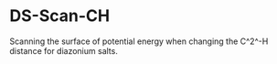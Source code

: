 # DS-Scan-CH
Scanning the surface of potential energy when changing the C^2^-H distance for diazonium salts.
